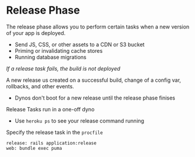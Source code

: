 

# Release Phase

The release phase allows you to perform certain tasks when a new version of your app is deployed.
- Send JS, CSS, or other assets to a CDN or S3 bucket
- Priming or invalidating cache stores
- Running database migrations

*If a release task fails, the build is not deployed*


A new release us created on a successful build, change of a config var, rollbacks, and other events.
- Dynos don't boot for a new release until the release phase finises

Release Tasks run in a one-off dyno
- Use `heroku ps` to see your release command running

Specify the release task in the `procfile`

```shell
release: rails application:release
web: bundle exec puma
```